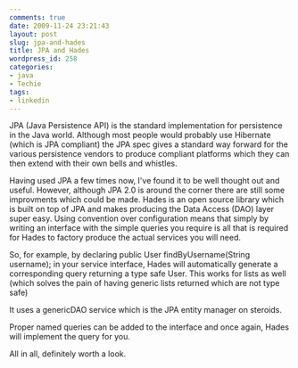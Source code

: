 ```yaml
---
comments: true
date: 2009-11-24 23:21:43
layout: post
slug: jpa-and-hades
title: JPA and Hades
wordpress_id: 258
categories:
- java
- Techie
tags:
- linkedin
---
```


JPA (Java Persistence API) is the standard implementation for persistence in the Java world. Although most people would probably use Hibernate (which is JPA compliant) the JPA spec gives a standard way forward for the various persistence vendors to produce compliant platforms which they can then extend with their own bells and whistles.

Having used JPA a few times now, I've found it to be well thought out and useful. However, although JPA 2.0 is around the corner there are still some improvments which could be made. Hades is an open source library which is built on top of JPA and makes producing the Data Access (DAO) layer super easy. Using convention over configuration means that simply by writing an interface with the simple queries you require is all that is required for Hades to factory produce the actual services you will need.

So, for example, by declaring public User findByUsername(String username);  in your service interface, Hades will automatically generate a corresponding query returning a type safe User. This works for lists as well (which solves the pain of having generic lists returned which are not type safe)

It uses a genericDAO service which is the JPA entity manager on steroids.

Proper named queries can be added to the interface and once again, Hades will implement the query for you.

All in all, definitely worth a look.
